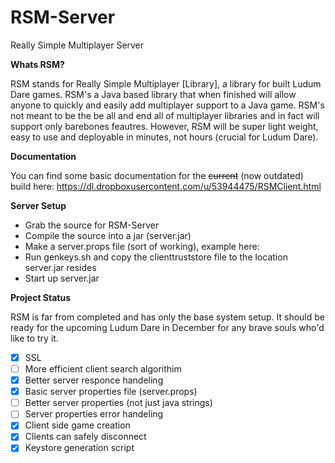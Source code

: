 RSM-Server
==========

Really Simple Multiplayer Server

**Whats RSM?**

RSM stands for Really Simple Multiplayer [Library], a library for built Ludum Dare games. RSM's a Java based library that when finished will allow anyone to quickly and easily add multiplayer support to a Java game. RSM's not meant to be the be all and end all of multiplayer libraries and in fact will support only barebones feautres. However, RSM will be super light weight, easy to use and deployable in minutes, not hours (crucial for Ludum Dare).

**Documentation**

You can find some basic documentation for the ~~current~~ (now outdated) build here: https://dl.dropboxusercontent.com/u/53944475/RSMClient.html

**Server Setup**

- Grab the source for RSM-Server
- Compile the source into a jar (server.jar)
- Make a server.props file (sort of working), example here:
- Run genkeys.sh and copy the clienttruststore file to the location server.jar resides
- Start up server.jar

**Project Status**

RSM is far from completed and has only the base system setup. It should be ready for the upcoming Ludum Dare in December for any brave souls who'd like to try it.

- [x] SSL
- [ ] More efficient client search algorithim
- [x] Better server responce handeling
- [x] Basic server properties file (server.props)
- [ ] Better server properties (not just java strings)
- [ ] Server properties error handeling
- [x] Client side game creation
- [x] Clients can safely disconnect
- [x] Keystore generation script